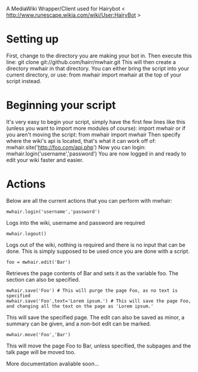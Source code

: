 A MediaWiki Wrapper/Client used for Hairybot
< http://www.runescape.wikia.com/wiki/User:HairyBot >

Setting up
==========
First, change to the directory you are making your bot in. Then execute this line:
    git clone git://github.com/hairr/mwhair.git
This will then create a directory mwhair in that directory.  You can either bring the script into your current directory, or use:
    from mwhair import mwhair
at the top of your script instead.

Beginning your script
=====================
It's very easy to begin your script, simply have the first few lines like this (unless you want to import more modules of course):
    import mwhair
or if you aren't moving the script:
    from mwhair import mwhair
Then specify where the wiki's api is located, that's what it can work off of:
    mwhair.site('http://foo.com/api.php')
Now you can login:
    mwhair.login('username','password')
You are now logged in and ready to edit your wiki faster and easier.

Actions
=======
Below are all the current actions that you can perform with mwhair:

    mwhair.login('username','password')
Logs into the wiki, username and password are required

    mwhair.logout()
Logs out of the wiki, nothing is required and there is no input that can be done.  This is simply supposed to be used once you are done with a script.

    foo = mwhair.edit('Bar')
Retrieves the page contents of Bar and sets it as the variable foo.  The section can also be specified.
    
    mwhair.save('Foo') # This will purge the page Foo, as no text is specified
    mwhair.save('Foo',text='Lorem ipsum.') # This will save the page Foo, and changing all the text on the page as 'Lorem ipsum.'  
This will save the specified page.  The edit can also be saved as minor, a summary can be given, and a non-bot edit can be marked.

    mwhair.move('Foo','Bar')
This will move the page Foo to Bar, unless specified, the subpages and the talk page will be moved too.


More documentation avaliable soon...